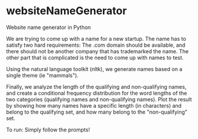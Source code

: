 # websiteNameGenerator
Website name generator in Python

We are trying to come up with a name for a new startup. The name has to satisfy two hard requirements:
The .com domain should be available, and there should not be another company that has trademarked the name.
The other part that is complicated is the need to come up with names to test.

Using the natural language toolkit (nltk), we generate names based on a single theme (ie "mammals").

Finally, we analyze the length of the qualifying and non-qualifying names, and create a conditional frequency distribution for the word lengths of the two categories (qualifying names and non-qualifying names). Plot the result by showing how many names have a specific length (in characters) and belong to the qualifying set, and how many belong to the "non-qualifying" set.

To run: Simply follow the prompts!
